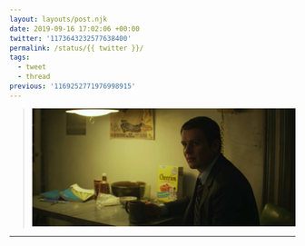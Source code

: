 ```yaml
---
layout: layouts/post.njk
date: 2019-09-16 17:02:06 +00:00
twitter: '1173643232577638400'
permalink: /status/{{ twitter }}/
tags: 
  - tweet
  - thread
previous: '1169252771976998915'
---
```


> ![Holden from Mindhunter sitting at a table with a perfectly placed and lit box of Cheerios](/img/1173643232577638400-EEmeS2zUcAAbm3m.jpg)

---
